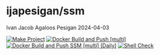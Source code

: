 ijapesigan/ssm
================
Ivan Jacob Agaloos Pesigan
2024-04-03

<!-- README.md is generated from .setup/readme/README.Rmd. Please edit that file -->
<!-- badges: start -->

[![Make
Project](https://github.com/ijapesigan/docker-ssm/actions/workflows/make.yml/badge.svg)](https://github.com/ijapesigan/docker-ssm/actions/workflows/make.yml)
[![Docker Build and Push
\[multi\]](https://github.com/ijapesigan/docker-ssm/actions/workflows/docker-build-push-multi.yml/badge.svg)](https://github.com/ijapesigan/docker-ssm/actions/workflows/docker-build-push-multi.yml)
[![Docker Build and Push SSM \[multi\]
(Daily)](https://github.com/ijapesigan/docker-ssm/actions/workflows/docker-build-push-daily-multi-ssm.yml/badge.svg)](https://github.com/ijapesigan/docker-ssm/actions/workflows/docker-build-push-daily-multi-ssm.yml)
[![Shell
Check](https://github.com/ijapesigan/docker-ssm/actions/workflows/shellcheck.yml/badge.svg)](https://github.com/ijapesigan/docker-ssm/actions/workflows/shellcheck.yml)
<!-- badges: end -->
